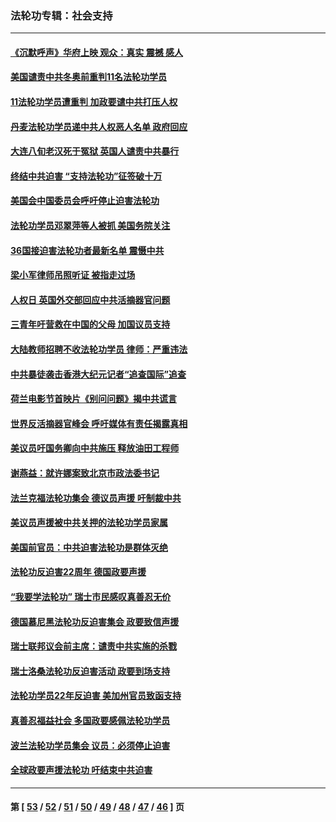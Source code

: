 ### 法轮功专辑：社会支持
---
#### [《沉默呼声》华府上映 观众：真实 震撼 感人](../../pages/nf4386/n13524739.md?01270430) 
#### [美国谴责中共冬奥前重判11名法轮功学员](../../pages/nf4386/n13521806.md?01270430) 
#### [11法轮功学员遭重判 加政要谴中共打压人权](../../pages/nf4386/n13521294.md?01270430) 
#### [丹麦法轮功学员递中共人权恶人名单 政府回应](../../pages/nf4386/n13497482.md?01270430) 
#### [大连八旬老汉死于冤狱 英国人谴责中共暴行](../../pages/nf4386/n13480118.md?01270430) 
#### [终结中共迫害 “支持法轮功”征签破十万](../../pages/nf4386/n13471084.md?01270430) 
#### [美国会中国委员会呼吁停止迫害法轮功](../../pages/nf4386/n13465411.md?01270430) 
#### [法轮功学员邓翠萍等人被抓 美国务院关注](../../pages/nf4386/n13451524.md?01270430) 
#### [36国接迫害法轮功者最新名单 震慑中共](../../pages/nf4386/n13445909.md?01270430) 
#### [梁小军律师吊照听证 被指走过场](../../pages/nf4386/n13437662.md?01270430) 
#### [人权日 英国外交部回应中共活摘器官问题](../../pages/nf4386/n13430243.md?01270430) 
#### [三青年吁营救在中国的父母 加国议员支持](../../pages/nf4386/n13429744.md?01270430) 
#### [大陆教师招聘不收法轮功学员 律师：严重违法](../../pages/nf4386/n13365839.md?01270430) 
#### [中共暴徒袭击香港大纪元记者“追查国际”追查](../../pages/nf4386/n13343404.md?01270430) 
#### [荷兰电影节首映片《别问问题》揭中共谎言](../../pages/nf4386/n13321179.md?01270430) 
#### [世界反活摘器官峰会 呼吁媒体有责任揭露真相](../../pages/nf4386/n13264475.md?01270430) 
#### [美议员吁国务卿向中共施压 释放油田工程师](../../pages/nf4386/n13233845.md?01270430) 
#### [谢燕益：就许娜案致北京市政法委书记](../../pages/nf4386/n13182701.md?01270430) 
#### [法兰克福法轮功集会 德议员声援 吁制裁中共](../../pages/nf4386/n13175975.md?01270430) 
#### [美议员声援被中共关押的法轮功学员家属](../../pages/nf4386/n13158310.md?01270430) 
#### [美国前官员：中共迫害法轮功是群体灭绝](../../pages/nf4386/n13157750.md?01270430) 
#### [法轮功反迫害22周年 德国政要声援](../../pages/nf4386/n13143632.md?01270430) 
#### [“我要学法轮功” 瑞士市民感叹真善忍无价](../../pages/nf4386/n13129633.md?01270430) 
#### [德国慕尼黑法轮功反迫害集会 政要致信声援](../../pages/nf4386/n13129148.md?01270430) 
#### [瑞士联邦议会前主席：谴责中共实施的杀戮](../../pages/nf4386/n13127336.md?01270430) 
#### [瑞士洛桑法轮功反迫害活动 政要到场支持](../../pages/nf4386/n13119398.md?01270430) 
#### [法轮功学员22年反迫害 美加州官员致函支持](../../pages/nf4386/n13118879.md?01270430) 
#### [真善忍福益社会 多国政要感佩法轮功学员](../../pages/nf4386/n13116951.md?01270430) 
#### [波兰法轮功学员集会 议员：必须停止迫害](../../pages/nf4386/n13116685.md?01270430) 
#### [全球政要声援法轮功 吁结束中共迫害](../../pages/nf4386/n13114441.md?01270430) 

---
#### 第 [ [53](./53.md?01270430) / [52](./52.md?01270430) / [51](./51.md?01270430) / [50](./50.md?01270430) / [49](./49.md?01270430) / [48](./48.md?01270430) / [47](./47.md?01270430) / [46](./46.md?01270430) ] 页
